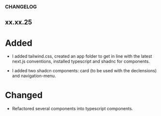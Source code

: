 ### CHANGELOG ###

## xx.xx.25

# Added

- I added tailwind.css, created an app folder to get in line with the latest
next.js conventions, installed typescript and shadnc for components.

- I added two shadcn components: card (to be used with the declensions) and navigation-menu.

# Changed

- Refactored several components into typescript components.